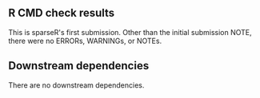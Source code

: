 ## R CMD check results
This is sparseR's first submission.
Other than the initial submission NOTE,
there were no ERRORs, WARNINGs, or NOTEs.

## Downstream dependencies

There are no downstream dependencies.
